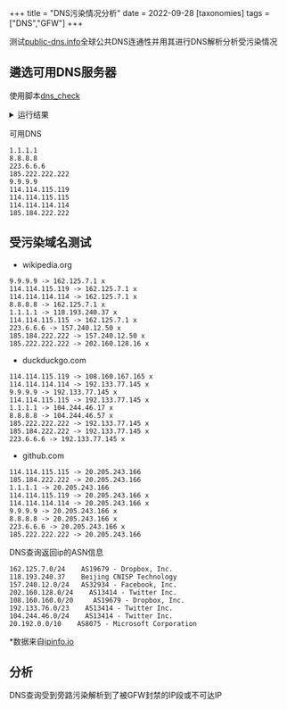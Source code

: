 +++
title = "DNS污染情况分析"
date = 2022-09-28
[taxonomies]
tags = ["DNS","GFW"]
+++

测试[public-dns.info](https://public-dns.info/nameservers.txt)全球公共DNS连通性并用其进行DNS解析分析受污染情况

<!-- more -->

## 遴选可用DNS服务器

使用脚本[dns_check](https://github.com/shanmiteko/shell_script_db/blob/main/dns_check.sh)

<details>

<summary>运行结果</summary>

```
$ time ./dns_check bilibili.com
1 - 1001:
  1.1.1.1 -> 139.159.241.37
  8.8.8.8 -> 139.159.241.37
  223.6.6.6 -> 8.134.50.24
  185.222.222.222 -> 8.134.50.24
1002 - 2002:
2003 - 3003:
3004 - 4004:
4005 - 5005:
  9.9.9.9 -> 139.159.241.37
  114.114.115.119 -> 119.3.70.188
5006 - 6006:
  114.114.115.115 -> 47.103.24.173
  114.114.114.114 -> 120.92.78.97
  185.184.222.222 -> 119.3.70.188
6007 - 7007:
7008 - 8008:
8009 - 9009:
9010 - 10010:
10011 - 11011:
11012 - 12012:
12013 - 13013:
13014 - 14014:
14015 - 15015:
./dns_check  123.70s user 113.12s system 191% cpu 2:03.90 total
```

</details>

可用DNS

```
1.1.1.1
8.8.8.8
223.6.6.6
185.222.222.222
9.9.9.9
114.114.115.119
114.114.115.115
114.114.114.114
185.184.222.222
```

## 受污染域名测试

- wikipedia.org
```
9.9.9.9 -> 162.125.7.1 x
114.114.115.119 -> 162.125.7.1 x
114.114.114.114 -> 162.125.7.1 x
8.8.8.8 -> 162.125.7.1 x
1.1.1.1 -> 118.193.240.37 x
114.114.115.115 -> 162.125.7.1 x
223.6.6.6 -> 157.240.12.50 x
185.184.222.222 -> 157.240.12.50 x
185.222.222.222 -> 202.160.128.16 x
```

- duckduckgo.com
```
114.114.115.119 -> 108.160.167.165 x
114.114.114.114 -> 192.133.77.145 x
9.9.9.9 -> 192.133.77.145 x
114.114.115.115 -> 192.133.77.145 x
1.1.1.1 -> 104.244.46.17 x
8.8.8.8 -> 104.244.46.57 x
185.222.222.222 -> 192.133.77.145 x
185.184.222.222 -> 192.133.77.145 x
223.6.6.6 -> 192.133.77.145 x
```

- github.com
```
114.114.115.115 -> 20.205.243.166
185.184.222.222 -> 20.205.243.166
1.1.1.1 -> 20.205.243.166
114.114.115.119 -> 20.205.243.166 x
114.114.114.114 -> 20.205.243.166 x
9.9.9.9 -> 20.205.243.166 x
8.8.8.8 -> 20.205.243.166 x
223.6.6.6 -> 20.205.243.166 x
185.222.222.222 -> 20.205.243.166
```

DNS查询返回ip的ASN信息

```
162.125.7.0/24    AS19679 - Dropbox, Inc.
118.193.240.37    Beijing CNISP Technology
157.240.12.0/24   AS32934 - Facebook, Inc.
202.160.128.0/24    AS13414 - Twitter Inc.
108.160.160.0/20     AS19679 - Dropbox, Inc.
192.133.76.0/23    AS13414 - Twitter Inc.
104.244.46.0/24    AS13414 - Twitter Inc.
20.192.0.0/10    AS8075 - Microsoft Corporation
```
*数据来自[ipinfo.io](https://ipinfo.io/1.1.1.1)

## 分析

DNS查询受到旁路污染解析到了被GFW封禁的IP段或不可达IP